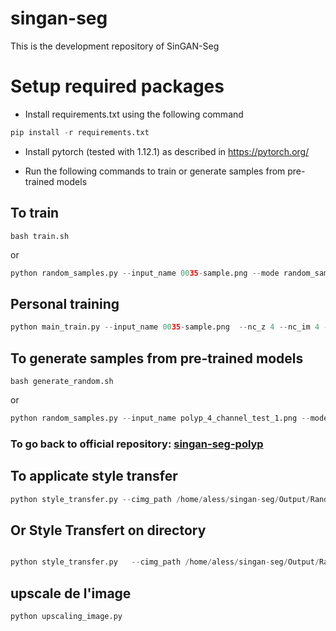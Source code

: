 # singan-seg
This is the development repository of SinGAN-Seg

# Setup required packages

- Install requirements.txt using the following command
````python
pip install -r requirements.txt
````
- Install pytorch (tested with 1.12.1) as described in https://pytorch.org/

- Run the following commands to train or generate samples from pre-trained models



## To train

```
bash train.sh
```
or

````python
python random_samples.py --input_name 0035-sample.png --mode random_samples --gen_start_scale 0 --nc_z 4 --nc_im 4 --gpu_id 0 --num_samples 10
````

## Personal training
````python
python main_train.py --input_name 0035-sample.png  --nc_z 4 --nc_im 4 --gpu_id 0 --scale_factor 0.85
````
## To generate samples from pre-trained models
```
bash generate_random.sh

```
or

```python
python random_samples.py --input_name polyp_4_channel_test_1.png --mode random_samples --gen_start_scale 0 --nc_z 4 --nc_im 4
```

### To go back to official repository: [singan-seg-polyp](https://github.com/vlbthambawita/singan-seg-polyp)

## To applicate style transfer

```python
python style_transfer.py --cimg_path /home/aless/singan-seg/Output/RandomSamples_ArbitrerySizes/0035-sample/scale_v=1.050000_scale_h=1.050000/0_img.png --simg_path /home/aless/singan-seg/Input/Images/0035-sample.png  --num_epochs 1000 --cw 1 --sw 1000 --device_id 0 --vgg "vgg16"
```
## Or Style Transfert on directory
```python

python style_transfer.py   --cimg_path /home/aless/singan-seg/Output/RandomSamples_ArbitrerySizes/0035-sample/scale_v=1.040000_scale_h=1.040000   --simg_path /home/aless/singan-seg/Input/Images/0035-sample.png   --output_dir /home/aless/singan-seg/Output/Styled_Images   --num_epochs 1000   --cw 1   --sw 1000   --device_id 0   --vgg "vgg16"

```
## upscale de l'image

```python
python upscaling_image.py 
```